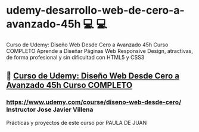 # udemy-desarrollo-web-de-cero-a-avanzado-45h :computer: :computer:
Curso de Udemy: Diseño Web Desde Cero a Avanzado 45h Curso COMPLETO
Aprende a Diseñar Páginas Web Responsive Design, atractivas, de forma profesional y sin dificultad con HTML5 y CSS3

## :movie_camera: [Curso de Udemy: Diseño Web Desde Cero a Avanzado 45h Curso COMPLETO](https://www.udemy.com/course/diseno-web-desde-cero/)
### https://www.udemy.com/course/diseno-web-desde-cero/ Instructor Jose Javier Villena

Prácticas y proyectos de este curso por PAULA DE JUAN 
